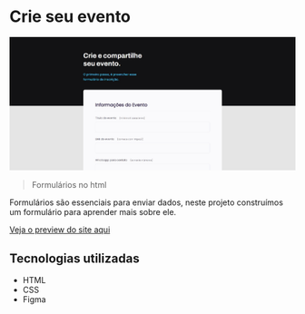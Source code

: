# Crie seu evento

<img src=".github/preview-crie-seu-site.jpg" alt="Pré-visualização do site Crie seu evento" />

> Formulários no html

Formulários são essenciais para enviar dados, neste projeto construímos um formulário para aprender mais sobre ele.

[Veja o preview do site aqui](https://ericodesenvolvedor.github.io/crie-seu-evento/)

##  Tecnologias utilizadas

- HTML
- CSS
- Figma
